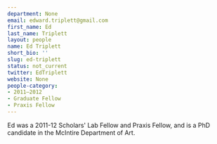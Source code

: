 ```yaml
---
department: None
email: edward.triplett@gmail.com
first_name: Ed
last_name: Triplett
layout: people
name: Ed Triplett
short_bio: ''
slug: ed-triplett
status: not_current
twitter: EdTriplett
website: None
people-category:
- 2011–2012
- Graduate Fellow
- Praxis Fellow
---
```


Ed was a 2011-12 Scholars' Lab Fellow and Praxis Fellow, and is a PhD candidate in the McIntire Department of Art.
